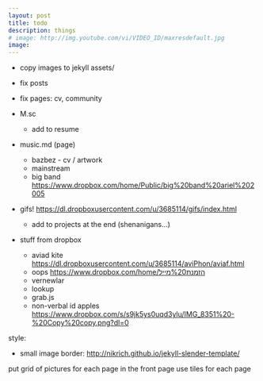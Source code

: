 ```yaml
---
layout: post
title: todo
description: things
# image: http://img.youtube.com/vi/VIDEO_ID/maxresdefault.jpg
image: 
---
```


* copy images to jekyll assets/
* fix posts
* fix pages: cv, community
* M.sc
  - add to resume

* music.md (page)
  - bazbez - cv / artwork
  - mainstream
  - big band https://www.dropbox.com/home/Public/big%20band%20ariel%202005

* gifs! https://dl.dropboxusercontent.com/u/3685114/gifs/index.html
  - add to projects at the end (shenanigans...)
  
* stuff from dropbox
  - aviad kite https://dl.dropboxusercontent.com/u/3685114/aviPhon/aviaf.html
  - oops https://www.dropbox.com/home/הזמנת%20מייל
  - vernewlar
  - lookup
  - grab.js
  - non-verbal id apples https://www.dropbox.com/s/s9jk5ys0uqd3ylu/IMG_8351%20-%20Copy%20copy.png?dl=0

style:
- small image border: http://nikrich.github.io/jekyll-slender-template/


put grid of pictures for each page in the front page
use tiles for each page


<div class="box alt">
	<div class="row 50% uniform">
		<div class="4u"><span class="image fit"><img src="assets/images/pic08.jpg" alt="" /></span></div>
		<div class="4u"><span class="image fit"><img src="assets/images/pic09.jpg" alt="" /></span></div>
		<div class="4u$"><span class="image fit"><img src="assets/images/pic10.jpg" alt="" /></span></div>
		<!-- Break -->
		<div class="4u"><span class="image fit"><img src="assets/images/pic10.jpg" alt="" /></span></div>
		<div class="4u"><span class="image fit"><img src="assets/images/pic08.jpg" alt="" /></span></div>
		<div class="4u$"><span class="image fit"><img src="assets/images/pic09.jpg" alt="" /></span></div>
		<!-- Break -->
		<div class="4u"><span class="image fit"><img src="assets/images/pic09.jpg" alt="" /></span></div>
		<div class="4u"><span class="image fit"><img src="assets/images/pic10.jpg" alt="" /></span></div>
		<div class="4u$"><span class="image fit"><img src="assets/images/pic08.jpg" alt="" /></span></div>
	</div>
</div>
